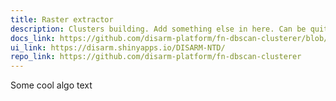 ```yaml
---
title: Raster extractor
description: Clusters building. Add something else in here. Can be quite long, shoudl wrap. an be quite long, shoudl wrap. Clusters building. Add something else in here. Can be quite long, shoudl wrap. Clusters building. Add something else in here. Can be quite long, shoudl wrap. Clusterething else in here. Can be quite long, shoudl wrap. Clusters building. Add something else in here. Can be quite long, shoudl wrap.
docs_link: https://github.com/disarm-platform/fn-dbscan-clusterer/blob/master/SPECS.md
ui_link: https://disarm.shinyapps.io/DISARM-NTD/
repo_link: https://github.com/disarm-platform/fn-dbscan-clusterer
---
```


Some cool algo text
